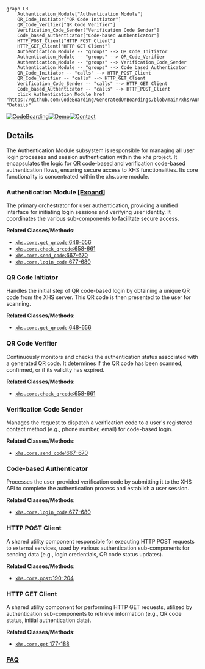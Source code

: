 ```mermaid
graph LR
    Authentication_Module["Authentication Module"]
    QR_Code_Initiator["QR Code Initiator"]
    QR_Code_Verifier["QR Code Verifier"]
    Verification_Code_Sender["Verification Code Sender"]
    Code_based_Authenticator["Code-based Authenticator"]
    HTTP_POST_Client["HTTP POST Client"]
    HTTP_GET_Client["HTTP GET Client"]
    Authentication_Module -- "groups" --> QR_Code_Initiator
    Authentication_Module -- "groups" --> QR_Code_Verifier
    Authentication_Module -- "groups" --> Verification_Code_Sender
    Authentication_Module -- "groups" --> Code_based_Authenticator
    QR_Code_Initiator -- "calls" --> HTTP_POST_Client
    QR_Code_Verifier -- "calls" --> HTTP_GET_Client
    Verification_Code_Sender -- "calls" --> HTTP_GET_Client
    Code_based_Authenticator -- "calls" --> HTTP_POST_Client
    click Authentication_Module href "https://github.com/CodeBoarding/GeneratedOnBoardings/blob/main/xhs/Authentication_Module.md" "Details"
```

[![CodeBoarding](https://img.shields.io/badge/Generated%20by-CodeBoarding-9cf?style=flat-square)](https://github.com/CodeBoarding/GeneratedOnBoardings)[![Demo](https://img.shields.io/badge/Try%20our-Demo-blue?style=flat-square)](https://www.codeboarding.org/demo)[![Contact](https://img.shields.io/badge/Contact%20us%20-%20contact@codeboarding.org-lightgrey?style=flat-square)](mailto:contact@codeboarding.org)

## Details

The Authentication Module subsystem is responsible for managing all user login processes and session authentication within the xhs project. It encapsulates the logic for QR code-based and verification code-based authentication flows, ensuring secure access to XHS functionalities. Its core functionality is concentrated within the xhs.core module.

### Authentication Module [[Expand]](./Authentication_Module.md)
The primary orchestrator for user authentication, providing a unified interface for initiating login sessions and verifying user identity. It coordinates the various sub-components to facilitate secure access.


**Related Classes/Methods**:

- <a href="https://github.com/ReaJason/xhs/blob/master/xhs/core.py#L648-L656" target="_blank" rel="noopener noreferrer">`xhs.core.get_qrcode`:648-656</a>
- <a href="https://github.com/ReaJason/xhs/blob/master/xhs/core.py#L658-L661" target="_blank" rel="noopener noreferrer">`xhs.core.check_qrcode`:658-661</a>
- <a href="https://github.com/ReaJason/xhs/blob/master/xhs/core.py#L667-L670" target="_blank" rel="noopener noreferrer">`xhs.core.send_code`:667-670</a>
- <a href="https://github.com/ReaJason/xhs/blob/master/xhs/core.py#L677-L680" target="_blank" rel="noopener noreferrer">`xhs.core.login_code`:677-680</a>


### QR Code Initiator
Handles the initial step of QR code-based login by obtaining a unique QR code from the XHS server. This QR code is then presented to the user for scanning.


**Related Classes/Methods**:

- <a href="https://github.com/ReaJason/xhs/blob/master/xhs/core.py#L648-L656" target="_blank" rel="noopener noreferrer">`xhs.core.get_qrcode`:648-656</a>


### QR Code Verifier
Continuously monitors and checks the authentication status associated with a generated QR code. It determines if the QR code has been scanned, confirmed, or if its validity has expired.


**Related Classes/Methods**:

- <a href="https://github.com/ReaJason/xhs/blob/master/xhs/core.py#L658-L661" target="_blank" rel="noopener noreferrer">`xhs.core.check_qrcode`:658-661</a>


### Verification Code Sender
Manages the request to dispatch a verification code to a user's registered contact method (e.g., phone number, email) for code-based login.


**Related Classes/Methods**:

- <a href="https://github.com/ReaJason/xhs/blob/master/xhs/core.py#L667-L670" target="_blank" rel="noopener noreferrer">`xhs.core.send_code`:667-670</a>


### Code-based Authenticator
Processes the user-provided verification code by submitting it to the XHS API to complete the authentication process and establish a user session.


**Related Classes/Methods**:

- <a href="https://github.com/ReaJason/xhs/blob/master/xhs/core.py#L677-L680" target="_blank" rel="noopener noreferrer">`xhs.core.login_code`:677-680</a>


### HTTP POST Client
A shared utility component responsible for executing HTTP POST requests to external services, used by various authentication sub-components for sending data (e.g., login credentials, QR code status updates).


**Related Classes/Methods**:

- <a href="https://github.com/ReaJason/xhs/blob/master/xhs/core.py#L190-L204" target="_blank" rel="noopener noreferrer">`xhs.core.post`:190-204</a>


### HTTP GET Client
A shared utility component for performing HTTP GET requests, utilized by authentication sub-components to retrieve information (e.g., QR code status, initial authentication data).


**Related Classes/Methods**:

- <a href="https://github.com/ReaJason/xhs/blob/master/xhs/core.py#L177-L188" target="_blank" rel="noopener noreferrer">`xhs.core.get`:177-188</a>




### [FAQ](https://github.com/CodeBoarding/GeneratedOnBoardings/tree/main?tab=readme-ov-file#faq)
